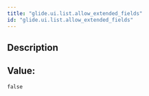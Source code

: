 ```yaml
---
title: "glide.ui.list.allow_extended_fields"
id: "glide.ui.list.allow_extended_fields"
---
```

## Description



## Value: 
```
false
```